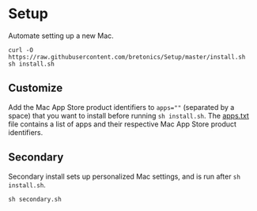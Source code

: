 # Setup

Automate setting up a new Mac.

```
curl -O https://raw.githubusercontent.com/bretonics/Setup/master/install.sh
sh install.sh
```

Customize
---
Add the Mac App Store product identifiers to `apps=""` (separated by a space) that you want to install before running `sh install.sh`. The [apps.txt](https://github.com/bretonics/Setup/blob/master/apps.txt) file contains a list of apps and their respective Mac App Store product identifiers.

Secondary
---
Secondary install sets up personalized Mac settings, and is run after `sh install.sh`.

```
sh secondary.sh
```
